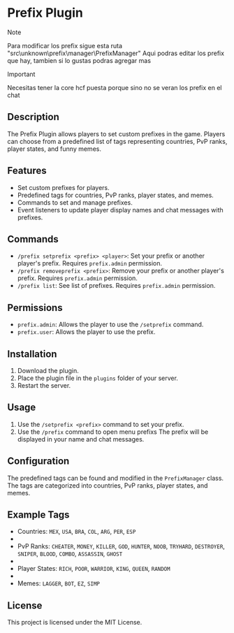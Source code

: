 # Prefix Plugin

> [!NOTE]
> Para modificar los prefix sigue esta ruta "src\unknown\prefix\manager\PrefixManager"
> Aqui podras editar los prefix que hay, tambien si lo gustas podras agregar mas

> [!IMPORTANT]
> Necesitas tener la core hcf puesta porque sino no se veran los prefix en el chat

## Description
The Prefix Plugin allows players to set custom prefixes in the game. Players can choose from a predefined list of tags representing countries, PvP ranks, player states, and funny memes.

## Features
- Set custom prefixes for players.
- Predefined tags for countries, PvP ranks, player states, and memes.
- Commands to set and manage prefixes.
- Event listeners to update player display names and chat messages with prefixes.

## Commands
- `/prefix setprefix <prefix> <player>`: Set your prefix or another player's prefix. Requires `prefix.admin` permission.
- `/prefix removeprefix <prefix>`: Remove your prefix or another player's prefix. Requires `prefix.admin` permission.
- `/prefix list`: See list of prefixes. Requires `prefix.admin` permission.

## Permissions
- `prefix.admin`: Allows the player to use the `/setprefix` command.
- `prefix.user`: Allows the player to use the prefix.

## Installation
1. Download the plugin.
2. Place the plugin file in the `plugins` folder of your server.
3. Restart the server.

## Usage
1. Use the `/setprefix <prefix>` command to set your prefix.
2. Use the `/prefix` command to open menu prefixs
   The prefix will be displayed in your name and chat messages.

## Configuration
The predefined tags can be found and modified in the `PrefixManager` class. The tags are categorized into countries, PvP ranks, player states, and memes.

## Example Tags
- Countries: `MEX`, `USA`, `BRA`, `COL`, `ARG`, `PER`, `ESP`
-
- PvP Ranks: `CHEATER`, `MONEY`, `KILLER`, `GOD`, `HUNTER`, `NOOB`, `TRYHARD`, `DESTROYER`, `SNIPER`, `BLOOD`, `COMBO`, `ASSASSIN`, `GHOST`
-
- Player States: `RICH`, `POOR`, `WARRIOR`, `KING`, `QUEEN`, `RANDOM`
-
- Memes: `LAGGER`, `BOT`, `EZ`, `SIMP`

## License
This project is licensed under the MIT License.
